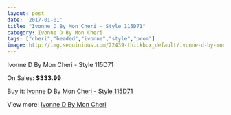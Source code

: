 ```yaml
---
layout: post
date: '2017-01-01'
title: "Ivonne D By Mon Cheri - Style 115D71"
category: Ivonne D By Mon Cheri
tags: ["cheri","beaded","ivonne","style","prom"]
image: http://img.sequinious.com/22439-thickbox_default/ivonne-d-by-mon-cheri-style-115d71.jpg
---
```

Ivonne D By Mon Cheri - Style 115D71

On Sales: **$333.99**
<a href="https://www.sequinious.com/ivonne-d-by-mon-cheri/9952-ivonne-d-by-mon-cheri-style-115d71.html"><amp-img layout="responsive" width="600" height="600" src="//img.sequinious.com/22439-thickbox_default/ivonne-d-by-mon-cheri-style-115d71.jpg" alt="Ivonne D By Mon Cheri - Style 115D71 0" /></a>
<a href="https://www.sequinious.com/ivonne-d-by-mon-cheri/9952-ivonne-d-by-mon-cheri-style-115d71.html"><amp-img layout="responsive" width="600" height="600" src="//img.sequinious.com/22440-thickbox_default/ivonne-d-by-mon-cheri-style-115d71.jpg" alt="Ivonne D By Mon Cheri - Style 115D71 1" /></a>

Buy it: [Ivonne D By Mon Cheri - Style 115D71](https://www.sequinious.com/ivonne-d-by-mon-cheri/9952-ivonne-d-by-mon-cheri-style-115d71.html "Ivonne D By Mon Cheri - Style 115D71")

View more: [Ivonne D By Mon Cheri](https://www.sequinious.com/58-ivonne-d-by-mon-cheri "Ivonne D By Mon Cheri")